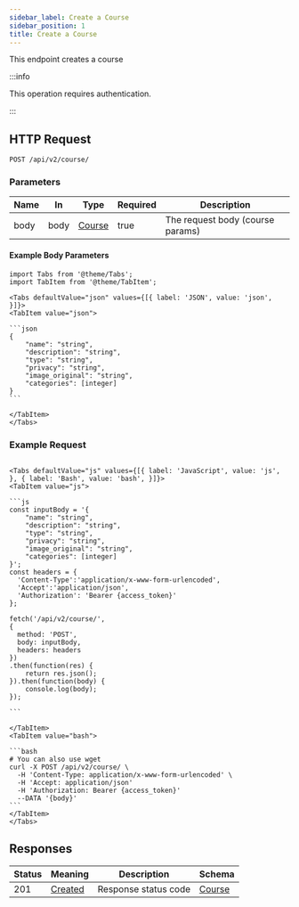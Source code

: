 ```yaml
---
sidebar_label: Create a Course
sidebar_position: 1
title: Create a Course
---
```


This endpoint creates a course

:::info

This operation requires authentication.

:::

## HTTP Request

`POST /api/v2/course/`

### Parameters

| Name | In   | Type                                           | Required | Description                      |
|------|------|------------------------------------------------|----------|----------------------------------|
| body | body | [Course](/docs/apireference/v2/schemas/course) | true     | The request body (course params) |

#### Example Body Parameters

````mdx-code-block
import Tabs from '@theme/Tabs';
import TabItem from '@theme/TabItem';

<Tabs defaultValue="json" values={[{ label: 'JSON', value: 'json', }]}>
<TabItem value="json">

```json
{
    "name": "string",
    "description": "string",
    "type": "string",
    "privacy": "string",
    "image_original": "string",
    "categories": [integer]
}
```

</TabItem>
</Tabs>
````

### Example Request

````mdx-code-block

<Tabs defaultValue="js" values={[{ label: 'JavaScript', value: 'js', }, { label: 'Bash', value: 'bash', }]}>
<TabItem value="js">

```js
const inputBody = '{
    "name": "string",
    "description": "string",
    "type": "string",
    "privacy": "string",
    "image_original": "string",
    "categories": [integer]
}';
const headers = {
  'Content-Type':'application/x-www-form-urlencoded',
  'Accept':'application/json',
  'Authorization': 'Bearer {access_token}'
};

fetch('/api/v2/course/',
{
  method: 'POST',
  body: inputBody,
  headers: headers
})
.then(function(res) {
    return res.json();
}).then(function(body) {
    console.log(body);
});

```

</TabItem>
<TabItem value="bash">

```bash
# You can also use wget
curl -X POST /api/v2/course/ \
  -H 'Content-Type: application/x-www-form-urlencoded' \
  -H 'Accept: application/json'
  -H 'Authorization: Bearer {access_token}'
  --DATA '{body}'
```
</TabItem>
</Tabs>
````

## Responses

| Status | Meaning                                                      | Description          | Schema                                         |
|--------|--------------------------------------------------------------|----------------------|------------------------------------------------|
| 201    | [Created](https://tools.ietf.org/html/rfc7231#section-6.3.2) | Response status code | [Course](/docs/apireference/v2/schemas/course) |
